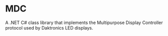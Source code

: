 # MDC
A .NET C# class library that implements the Multipurpose Display Controller protocol used by Daktronics LED displays.
